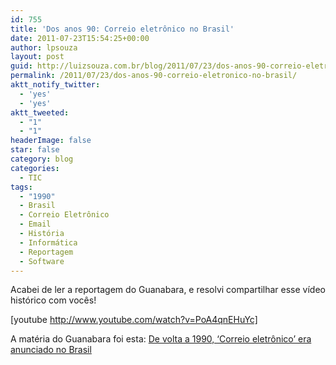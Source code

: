 ```yaml
---
id: 755
title: 'Dos anos 90: Correio eletrônico no Brasil'
date: 2011-07-23T15:54:25+00:00
author: lpsouza
layout: post
guid: http://luizsouza.com.br/blog/2011/07/23/dos-anos-90-correio-eletronico-no-brasil/
permalink: /2011/07/23/dos-anos-90-correio-eletronico-no-brasil/
aktt_notify_twitter:
  - 'yes'
  - 'yes'
aktt_tweeted:
  - "1"
  - "1"
headerImage: false
star: false
category: blog
categories:
  - TIC
tags:
  - "1990"
  - Brasil
  - Correio Eletrônico
  - Email
  - História
  - Informática
  - Reportagem
  - Software
---
```

Acabei de ler a reportagem do Guanabara, e resolvi compartilhar esse vídeo histórico com vocês!
  
[youtube http://www.youtube.com/watch?v=PoA4qnEHuYc]
  
A matéria do Guanabara foi esta: [De volta a 1990, ‘Correio eletrônico’ era anunciado no Brasil](http://www.guanabara.info/2011/07/de-volta-a-1990-correio-eletronico-era-anunciado-no-brasil/)